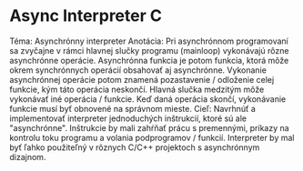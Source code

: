 # Async Interpreter C
Téma: Asynchrónny interpreter
Anotácia: Pri asynchrónnom programovaní sa zvyčajne v rámci hlavnej slučky programu (mainloop) vykonávajú rôzne asynchrónne operácie. Asynchrónna funkcia je potom funkcia, ktorá môže okrem synchrónnych operácií obsahovať aj asynchrónne. Vykonanie asynchrónnej operácie potom znamená pozastavenie / odloženie celej funkcie, kým táto operácia neskončí. Hlavná slučka medzitým môže vykonávať iné operácia / funkcie. Keď daná operácia skončí, vykonávanie funkcie musí byť obnovené na správnom mieste.
Cieľ: Navrhnúť a implementovať interpreter jednoduchých inštrukcií, ktoré sú ale "asynchrónne". Inštrukcie by mali zahŕňať prácu s premennými, príkazy na kontrolu toku programu a volania podprogramov / funkcií. Interpreter by mal byť ľahko použiteľný v rôznych C/C++ projektoch s asynchrónnym dizajnom.
